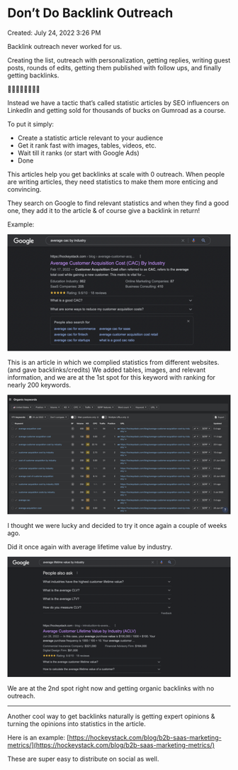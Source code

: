 # Don’t Do Backlink Outreach

Created: July 24, 2022 3:26 PM

Backlink outreach never worked for us. 

Creating the list, outreach with personalization, getting replies, writing guest posts, rounds of edits, getting them published with follow ups, and finally getting backlinks.

😮‍💨😮‍💨😮‍💨😮‍💨

Instead we have a tactic that’s called statistic articles by SEO influencers on LinkedIn and getting sold for thousands of bucks on Gumroad as a course. 

To put it simply:

- Create a statistic article relevant to your audience
- Get it rank fast with images, tables, videos, etc.
- Wait till it ranks (or start with Google Ads)
- Done

This articles help you get backlinks at scale with 0 outreach. When people are writing articles, they need statistics to make them more enticing and convincing. 

They search on Google to find relevant statistics and when they find a good one, they add it to the article & of course give a backlink in return!

Example:

![Ekran Resmi 2022-07-25 00.03.03.png](Don%E2%80%99t%20Do%20Backlink%20Outreach%20c50b94dc62c24678a62bd38df135ed8f/Ekran_Resmi_2022-07-25_00.03.03.png)

This is an article in which we complied statistics from different websites. (and gave backlinks/credits) We added tables, images, and relevant information, and we are at the 1st spot for this keyword with ranking for nearly 200 keywords. 

![Ekran Resmi 2022-07-25 00.05.00.png](Don%E2%80%99t%20Do%20Backlink%20Outreach%20c50b94dc62c24678a62bd38df135ed8f/Ekran_Resmi_2022-07-25_00.05.00.png)

I thought we were lucky and decided to try it once again a couple of weeks ago. 

Did it once again with average lifetime value by industry. 

![Ekran Resmi 2022-07-25 00.05.49.png](Don%E2%80%99t%20Do%20Backlink%20Outreach%20c50b94dc62c24678a62bd38df135ed8f/Ekran_Resmi_2022-07-25_00.05.49.png)

We are at the 2nd spot right now and getting organic backlinks with no outreach. 

---

Another cool way to get backlinks naturally is getting expert opinions & turning the opinions into statistics in the article. 

Here is an example: [https://hockeystack.com/blog/b2b-saas-marketing-metrics/](https://hockeystack.com/blog/b2b-saas-marketing-metrics/)

These are super easy to distribute on social as well.